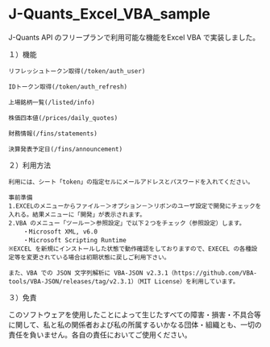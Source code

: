 # J-Quants_Excel_VBA_sample
J-Quants API のフリープランで利用可能な機能をExcel VBA で実装しました。

１）機能

    リフレッシュトークン取得(/token/auth_user)
    
    IDトークン取得(/token/auth_refresh)
    
    上場銘柄一覧(/listed/info)
    
    株価四本値(/prices/daily_quotes)
    
    財務情報(/fins/statements)
    
    決算発表予定日(/fins/announcement)
    
２）利用方法

    利用には、シート「token」の指定セルにメールアドレスとパスワードを入れてください。

    事前準備
    1.EXCELのメニューからファイル－＞オプション－＞リボンのユーザ設定で開発にチェックを入れる。結果メニューに「開発」が表示されます。
    2.VBA のメニュー「ツールー＞参照設定」で以下２つをチェック（参照設定）します。
        ・Microsoft XML, v6.0
        ・Microsoft Scripting Runtime
    ※EXCEL を新規にインストールした状態で動作確認をしておりますので、EXECEL の各種設定等を変更されている場合は初期状態に戻しご利用下さい。

    また、VBA での JSON 文字列解析に VBA-JSON v2.3.1（https://github.com/VBA-tools/VBA-JSON/releases/tag/v2.3.1）（MIT License）を利用しています。


３）免責

このソフトウェアを使用したことによって生じたすべての障害・損害・不具合等に関して、私と私の関係者および私の所属するいかなる団体・組織とも、一切の責任を負いません。各自の責任においてご使用ください。

